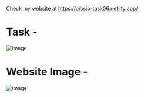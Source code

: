 Check my website at https://oibsip-task06.netlify.app/

# Task - 
![image](https://user-images.githubusercontent.com/93007427/167268279-220b274d-c42b-4399-b0c3-fdfc1ad44d05.png)


# Website Image - 
![image](https://user-images.githubusercontent.com/93007427/167267379-14f33aad-740a-49fc-a7c0-78cf6327b42b.png)
